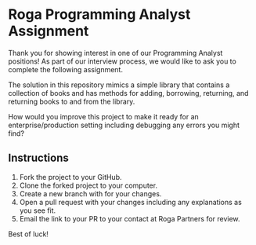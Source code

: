 # Roga Programming Analyst Assignment

Thank you for showing interest in one of our Programming Analyst positions! As part of our interview process, we would like to ask you to complete the following assignment.

The solution in this repository mimics a simple library that contains a collection of books and has methods for adding, borrowing, returning, and returning books to and from the library.

How would you improve this project to make it ready for an enterprise/production setting including debugging any errors you might find?

## Instructions
1. Fork the project to your GitHub.
2. Clone the forked project to your computer.
3. Create a new branch with for your changes.
4. Open a pull request with your changes including any explanations as you see fit.
5. Email the link to your PR to your contact at Roga Partners for review.

Best of luck!
